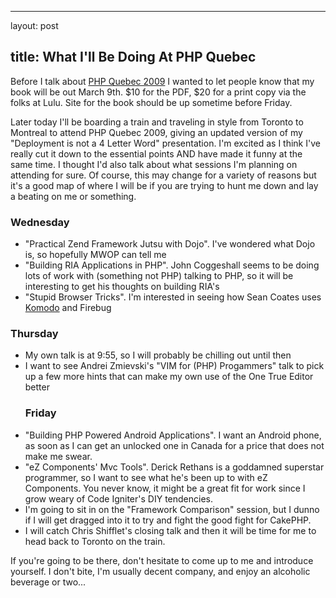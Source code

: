 <hr />

<p>layout: post</p>

<h2>title: What I'll Be Doing At PHP Quebec</h2>

<p>Before I talk about <a href="http://conf.phpquebec.com">PHP Quebec 2009</a> I wanted to let people know that my book will be out March 9th.  $10 for the PDF, $20 for a print copy via the folks at Lulu.  Site for the book should be up sometime before Friday.</p>

<p>
Later today I'll be boarding a train and traveling in style from Toronto to Montreal to attend PHP Quebec 2009, giving an updated version of my "Deployment is not a 4 Letter Word" presentation.  I'm excited as I think I've really cut it down to the essential points AND have made it funny at the same time.  I thought I'd also talk about what sessions I'm planning on attending for sure.  Of course, this may change for a variety of reasons but it's a good map of where I will be if you are trying to hunt me down and lay a beating on me or something.</p>

<p>
<h3>Wednesday</h3>
<ul>
<li>"Practical Zend Framework Jutsu with Dojo".  I've wondered what Dojo is, so hopefully MWOP can tell me</li>
<li>"Building RIA Applications in PHP". John Coggeshall seems to be doing lots of work with (something not PHP) talking to PHP, so it will be interesting to get his thoughts on building RIA's</li>
<li>"Stupid Browser Tricks".  I'm interested in seeing how Sean Coates uses <a href="http://www.activestate.com/komodo/">Komodo</a> and Firebug</li>
</ul></p>

<p>
<h3>Thursday</h3>
<ul>
<li>My own talk is at 9:55, so I will probably be chilling out until then</li>
<li>I want to see Andrei Zmievski's "VIM for (PHP) Progammers" talk to pick up a few more hints that can make my own use of the One True Editor better</li>
</ul>
<ul>
<h3>Friday</h3>
</ul><ul>
<li>"Building PHP Powered Android Applications".  I want an Android phone, as soon as I can get an unlocked one in Canada for a price that does not make me swear.</li>
<li>"eZ Components' Mvc Tools".  Derick Rethans is a goddamned superstar programmer, so I want to see  what he's been up to with eZ Components.  You never know, it might be a great fit for work since I grow weary of Code Igniter's DIY tendencies.</li>
<li>I'm going to sit in on the "Framework Comparison" session, but I dunno if I will get dragged into it to try and fight the good fight for CakePHP.</li>
<li>I will catch Chris Shifflet's closing talk and then it will be time for me to head back to Toronto on the train.</li>
</ul></p>

<p>
If you're going to be there, don't hesitate to come up to me and introduce yourself.  I don't bite, I'm usually decent company, and enjoy an alcoholic beverage or two...
</p>
